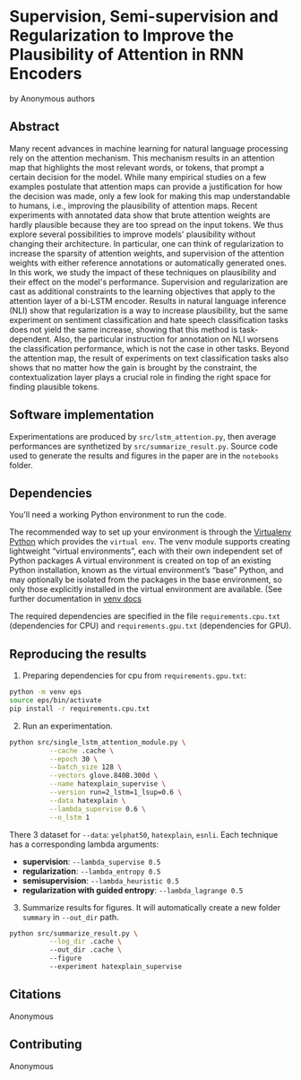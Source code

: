 # Supervision, Semi-supervision and Regularization to Improve the Plausibility of Attention in RNN Encoders

by Anonymous authors

## Abstract

Many recent advances in machine learning for natural language processing rely on the attention mechanism. This mechanism
results in an attention map that highlights the most relevant words, or tokens, that prompt a certain decision for the
model. While many empirical studies on a few examples postulate that attention maps can provide a justification for how
the decision was made, only a few look for making this map understandable to humans, i.e., improving the plausibility of
attention maps. Recent experiments with annotated data show that brute attention weights are hardly plausible because
they are too spread on the input tokens. We thus explore several possibilities to improve models' plausibility without
changing their architecture. In particular, one can think of regularization to increase the sparsity of attention
weights, and supervision of the attention weights with either reference annotations or automatically generated ones. In
this work, we study the impact of these techniques on plausibility and their effect on the model's performance.
Supervision and regularization are cast as additional constraints to the learning objectives that apply to the attention
layer of a bi-LSTM encoder. Results in natural language inference (NLI) show that regularization is a way to increase
plausibility, but the same experiment on sentiment classification and hate speech classification tasks does not yield
the same increase, showing that this method is task-dependent. Also, the particular instruction for annotation on NLI
worsens the classification performance, which is not the case in other tasks. Beyond the attention map, the result of
experiments on text classification tasks also shows that no matter how the gain is brought by the constraint, the
contextualization layer plays a crucial role in finding the right space for finding plausible tokens.

## Software implementation

Experimentations are produced by `src/lstm_attention.py`, then average performances are synthetized by
`src/summarize_result.py`. Source code used to generate the results and figures in the paper are in the `notebooks`
folder.

## Dependencies

You'll need a working Python environment to run the code.

The recommended way to set up your environment is through the [Virtualenv Python](https://pypi.org/project/virtualenv/)
which provides the `virtual env`. The venv module supports creating lightweight “virtual environments”, each with their
own independent set of Python packages A virtual environment is created on top of an existing Python installation, known
as the virtual environment’s “base” Python, and may optionally be isolated from the packages in the base environment, so
only those explicitly installed in the virtual environment are available. (See further documentation
in [venv docs](https://docs.python.org/fr/3/library/venv.html)

The required dependencies are specified in the file `requirements.cpu.txt` (dependencies for CPU)
and `requirements.gpu.txt` (dependencies for GPU).

## Reproducing the results

1. Preparing dependencies for cpu from `requirements.gpu.txt`:

```bash
python -m venv eps
source eps/bin/activate
pip install -r requirements.cpu.txt
```

2. Run an experimentation.
```bash
python src/single_lstm_attention_module.py \
          --cache .cache \
          --epoch 30 \
          --batch_size 128 \
          --vectors glove.840B.300d \
          --name hatexplain_supervise \
          --version run=2_lstm=1_lsup=0.6 \
          --data hatexplain \
          --lambda_supervise 0.6 \
          --n_lstm 1    
```

There 3 dataset for `--data`: `yelphat50`, `hatexplain`, `esnli`. 
Each technique has a corresponding lambda arguments:
  * **supervision**: `--lambda_supervise 0.5`
  * **regularization**: `--lambda_entropy 0.5`
  * **semisupervision**: `--lambda_heuristic 0.5` 
  * **regularization with guided entropy**: `--lambda_lagrange 0.5` 

3. Summarize results for figures. It will automatically create a new folder `summary` in `--out_dir` path.

```bash
python src/summarize_result.py \
          --log_dir .cache \ 
          --out_dir .cache \ 
          --figure 
          --experiment hatexplain_supervise
```

## Citations

Anonymous

## Contributing

Anonymous